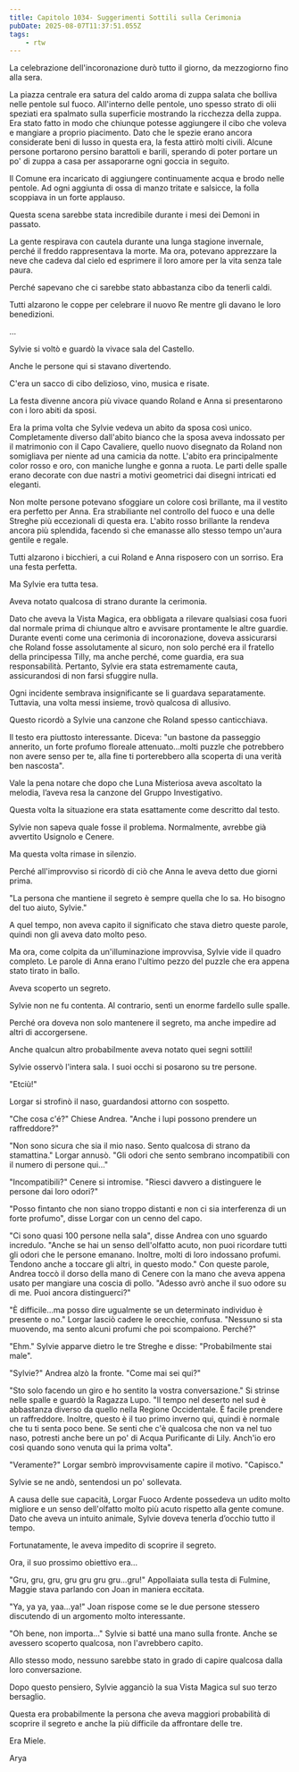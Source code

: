 ```yaml
---
title: Capitolo 1034- Suggerimenti Sottili sulla Cerimonia
pubDate: 2025-08-07T11:37:51.055Z
tags:
    - rtw
---
```



La celebrazione dell'incoronazione durò tutto il giorno, da mezzogiorno fino alla sera.


La piazza centrale era satura del caldo aroma di zuppa salata che bolliva nelle pentole sul fuoco. All'interno delle pentole, uno spesso strato di olii speziati era spalmato sulla superficie mostrando la ricchezza della zuppa.
Era stato fatto in modo che chiunque potesse aggiungere il cibo che voleva e mangiare a proprio piacimento. Dato che le spezie erano ancora considerate beni di lusso in questa era, la festa attirò molti civili. Alcune persone portarono persino barattoli e barili, sperando di poter portare un po' di zuppa a casa per assaporarne ogni goccia in seguito.


Il Comune era incaricato di aggiungere continuamente acqua e brodo nelle pentole. Ad ogni aggiunta di ossa di manzo tritate e salsicce, la folla scoppiava in un forte applauso.


Questa scena sarebbe stata incredibile durante i mesi dei Demoni in passato.


La gente respirava con cautela durante una lunga stagione invernale, perché il freddo rappresentava la morte. Ma ora, potevano apprezzare la neve che cadeva dal cielo ed esprimere il loro amore per la vita senza tale paura.






Perché sapevano che ci sarebbe stato abbastanza cibo da tenerli caldi.






Tutti alzarono le coppe per celebrare il nuovo Re mentre gli davano le loro benedizioni.






...






Sylvie si voltò e guardò la vivace sala del Castello.






Anche le persone qui si stavano divertendo.






C'era un sacco di cibo delizioso, vino, musica e risate.






La festa divenne ancora più vivace quando Roland e Anna si presentarono con i loro abiti da sposi.






Era la prima volta che Sylvie vedeva un abito da sposa così unico. Completamente diverso dall'abito bianco che la sposa aveva indossato per il matrimonio con il Capo Cavaliere, quello nuovo disegnato da Roland non somigliava per niente ad una camicia da notte. L'abito era principalmente color rosso e oro, con maniche lunghe e gonna a ruota. Le parti delle spalle erano decorate con due nastri a motivi geometrici dai disegni intricati ed eleganti.






Non molte persone potevano sfoggiare un colore così brillante, ma il vestito era perfetto per Anna. Era strabiliante nel controllo del fuoco e una delle Streghe più eccezionali di questa era. L'abito rosso brillante la rendeva ancora più splendida, facendo sì che emanasse allo stesso tempo un'aura gentile e regale.






Tutti alzarono i bicchieri, a cui Roland e Anna risposero con un sorriso. Era una festa perfetta.






Ma Sylvie era tutta tesa.






Aveva notato qualcosa di strano durante la cerimonia.






Dato che aveva la Vista Magica, era obbligata a rilevare qualsiasi cosa fuori dal normale prima di chiunque altro e avvisare prontamente le altre guardie. Durante eventi come una cerimonia di incoronazione, doveva assicurarsi che Roland fosse assolutamente al sicuro, non solo perché era il fratello della principessa Tilly, ma anche perché, come guardia, era sua responsabilità. Pertanto, Sylvie era stata estremamente cauta, assicurandosi di non farsi sfuggire nulla.






Ogni incidente sembrava insignificante se li guardava separatamente. Tuttavia, una volta messi insieme, trovò qualcosa di allusivo.






Questo ricordò a Sylvie una canzone che Roland spesso canticchiava.






Il testo era piuttosto interessante. Diceva: "un bastone da passeggio annerito, un forte profumo floreale attenuato...molti puzzle che potrebbero non avere senso per te, alla fine ti porterebbero alla scoperta di una verità ben nascosta".






Vale la pena notare che dopo che Luna Misteriosa aveva ascoltato la melodia, l’aveva resa la canzone del Gruppo Investigativo.






Questa volta la situazione era stata esattamente come descritto dal testo.






Sylvie non sapeva quale fosse il problema. Normalmente, avrebbe già avvertito Usignolo e Cenere.






Ma questa volta rimase in silenzio.






Perché all'improvviso si ricordò di ciò che Anna le aveva detto due giorni prima.






"La persona che mantiene il segreto è sempre quella che lo sa. Ho bisogno del tuo aiuto, Sylvie."






A quel tempo, non aveva capito il significato che stava dietro queste parole, quindi non gli aveva dato molto peso.






Ma ora, come colpita da un'illuminazione improvvisa, Sylvie vide il quadro completo. Le parole di Anna erano l'ultimo pezzo del puzzle che era appena stato tirato in ballo.






Aveva scoperto un segreto.






Sylvie non ne fu contenta. Al contrario, sentì un enorme fardello sulle spalle.






Perché ora doveva non solo mantenere il segreto, ma anche impedire ad altri di accorgersene.






Anche qualcun altro probabilmente aveva notato quei segni sottili!






Sylvie osservò l'intera sala. I suoi occhi si posarono su tre persone.






"Etciù!"






Lorgar si strofinò il naso, guardandosi attorno con sospetto.






"Che cosa c'é?" Chiese Andrea. "Anche i lupi possono prendere un raffreddore?"






"Non sono sicura che sia il mio naso. Sento qualcosa di strano da stamattina." Lorgar annusò. "Gli odori che sento sembrano incompatibili con il numero di persone qui..."






"Incompatibili?" Cenere si intromise. "Riesci davvero a distinguere le persone dai loro odori?"






"Posso fintanto che non siano troppo distanti e non ci sia interferenza di un forte profumo", disse Lorgar con un cenno del capo.






"Ci sono quasi 100 persone nella sala", disse Andrea con uno sguardo incredulo. "Anche se hai un senso dell'olfatto acuto, non puoi ricordare tutti gli odori che le persone emanano. Inoltre, molti di loro indossano profumi. Tendono anche a toccare gli altri, in questo modo." Con queste parole, Andrea toccò il dorso della mano di Cenere con la mano che aveva appena usato per mangiare una coscia di pollo. "Adesso avrò anche il suo odore su di me. Puoi ancora distinguerci?"






"È difficile...ma posso dire ugualmente se un determinato individuo è presente o no." Lorgar lasciò cadere le orecchie, confusa. "Nessuno si sta muovendo, ma sento alcuni profumi che poi scompaiono. Perché?"






"Ehm." Sylvie apparve dietro le tre Streghe e disse: "Probabilmente stai male".






"Sylvie?" Andrea alzò la fronte. "Come mai sei qui?"






"Sto solo facendo un giro e ho sentito la vostra conversazione." Si strinse nelle spalle e guardò la Ragazza Lupo. "Il tempo nel deserto nel sud è abbastanza diverso da quello nella Regione Occidentale. È facile prendere un raffreddore. Inoltre, questo è il tuo primo inverno qui, quindi è normale che tu ti senta poco bene. Se senti che c'è qualcosa che non va nel tuo naso, potresti anche bere un po' di Acqua Purificante di Lily. Anch'io ero così quando sono venuta qui la prima volta".






"Veramente?" Lorgar sembrò improvvisamente capire il motivo. "Capisco."






Sylvie se ne andò, sentendosi un po' sollevata.






A causa delle sue capacità, Lorgar Fuoco Ardente possedeva un udito molto migliore e un senso dell'olfatto molto più acuto rispetto alla gente comune. Dato che aveva un intuito animale, Sylvie doveva tenerla d’occhio tutto il tempo.






Fortunatamente, le aveva impedito di scoprire il segreto.






Ora, il suo prossimo obiettivo era…






"Gru, gru, gru, gru gru gru gru...gru!" Appollaiata sulla testa di Fulmine, Maggie stava parlando con Joan in maniera eccitata.






"Ya, ya ya, yaa…ya!" Joan rispose come se le due persone stessero discutendo di un argomento molto interessante.






"Oh bene, non importa..." Sylvie si batté una mano sulla fronte. Anche se avessero scoperto qualcosa, non l'avrebbero capito.






Allo stesso modo, nessuno sarebbe stato in grado di capire qualcosa dalla loro conversazione.


Dopo questo pensiero, Sylvie agganciò la sua Vista Magica sul suo terzo bersaglio.


Questa era probabilmente la persona che aveva maggiori probabilità di scoprire il segreto e anche la più difficile da affrontare delle tre.


Era Miele.




Arya
                                


                                



